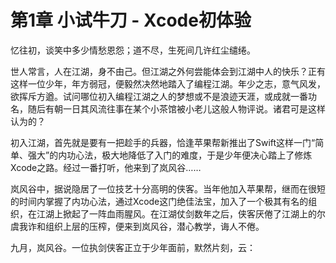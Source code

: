 # 第1章 小试牛刀 - Xcode初体验

忆往初，谈笑中多少情愁恩怨；道不尽，生死间几许红尘缱绻。

世人常言，人在江湖，身不由己。但江湖之外何尝能体会到江湖中人的快乐？正有这样一位少年，年方弱冠，便毅然决然地踏入了编程江湖。年少之志，意气风发，欲挥斥方遒。试问哪位初入编程江湖之人的梦想或不是浪迹天涯，或成就一番功名，随后有朝一日其风流往事在某个小茶馆被小老儿这般人物评说。诸君可是这样认为的？

初入江湖，首先就是要有一把趁手的兵器，恰逢苹果帮新推出了Swift这样一门“简单、强大”的内功心法，极大地降低了入门的难度，于是少年便决心踏上了修炼Xcode之路。经过一番打听，他来到了岚风谷……

岚风谷中，据说隐居了一位技艺十分高明的侠客。当年他加入苹果帮，继而在很短的时间内掌握了内功心法，通过Xcode这门绝佳法宝，加入了一个极其有名的组织，在江湖上掀起了一阵血雨腥风。在江湖仗剑数年之后，侠客厌倦了江湖上的尔虞我诈和组织上层的压榨，便来到岚风谷，潜心教学，诲人不倦。

九月，岚风谷。一位执剑侠客正立于少年面前，默然片刻，云：


